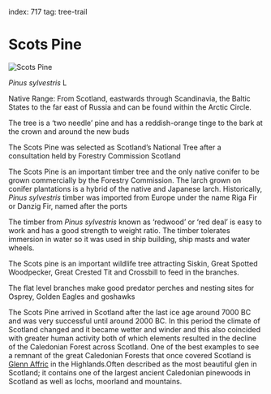 index: 717
tag: tree-trail

# Scots Pine

![Scots Pine](scots-pine.jpg)

<p class="species-info"><em>Pinus sylvestris</em> L</p>

Native Range: From Scotland, eastwards through Scandinavia, the Baltic States to the far east of Russia and can be
found within the Arctic Circle.

The tree is a ‘two needle’ pine and has a reddish-orange tinge to the bark at the crown and around the new buds

The Scots Pine was selected as Scotland’s National Tree after a consultation held by Forestry Commission Scotland

The Scots Pine is an important timber tree and the only native conifer to be grown commercially by the Forestry
Commission. The larch grown on conifer plantations is a hybrid of the native and Japanese larch. Historically,
_Pinus sylvestris_ timber was imported from Europe under the name Riga Fir or Danzig Fir, named after the ports

The timber from _Pinus sylvestris_ known as ‘redwood’ or ‘red deal’ is easy to work and has a good strength to
weight ratio. The timber tolerates immersion in water so it was used in ship building, ship masts and water wheels.

The Scots pine is an important wildlife tree attracting Siskin, Great Spotted Woodpecker, Great Crested Tit and
Crossbill to feed in the branches.

The flat level branches make good predator perches and nesting sites for Osprey, Golden Eagles and goshawks

The Scots Pine arrived in Scotland after the last ice age around 7000 BC and was very successful until around 2000 BC.
In this period the climate of Scotland changed and it became wetter and winder and this also coincided with greater
human activity both of which elements resulted in the decline of the Caledonian Forest across Scotland. One of the
best examples to see a remnant of the great Caledonian Forests that once covered Scotland is [Glenn Affric](/wiki/Glen_Affric) in the
Highlands.Often described as the most beautiful glen in Scotland; it contains one of the largest ancient Caledonian
pinewoods in Scotland as well as lochs, moorland and mountains.